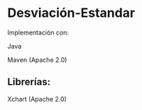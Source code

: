 # Desviación-Estandar
Implementación con:

Java

Maven (Apache 2.0)


## Librerías:

Xchart (Apache 2.0)
